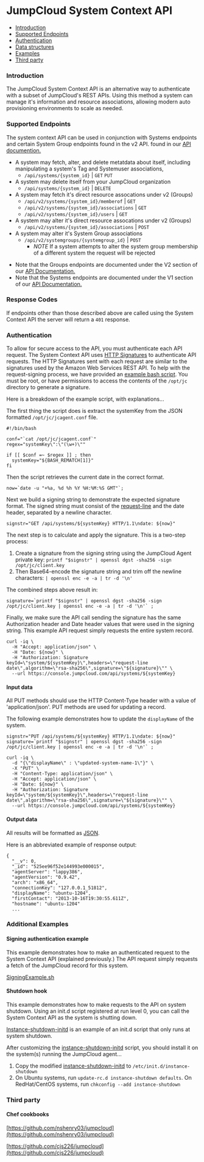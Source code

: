 JumpCloud System Context API
================

* [Introduction](#introduction)
* [Supported Endpoints](#endpoints)
* [Authentication](#authentication)
* [Data structures](#data-structures)
* [Examples](#additional-examples)
* [Third party](#third-party)

### Introduction

The JumpCloud System Context API is an alternative way to authenticate with a subset of JumpCloud's REST APIs. Using this method a system can manage it's information and resource associations, allowing modern auto provisioning environments to scale as needed.

### Supported Endpoints 

The system context API can be used in conjunction with Systems endpoints and certain System Group endpoints found in the v2 API. found in our [API documention.](https://docs.jumpcloud.com/)

- A system may fetch, alter, and delete metatdata about itself, including manipulating a system's Tag and Systemuser associations, 
  - `/api/systems/{system_id}` | `GET` `PUT`
- A system may delete itself from your JumpCloud organization
  - `/api/systems/{system_id}` | `DELETE`
- A system may fetch it's direct resource assocations under v2 (Groups)
  - `/api/v2/systems/{system_id}/memberof` | `GET`
  - `/api/v2/systems/{system_id}/associations` | `GET`
  - `/api/v2/systems/{system_id}/users` | `GET`
- A system may alter it's direct resource assocations under v2 (Groups)
  - `/api/v2/systems/{system_id}/associations` | `POST`
- A system may alter it's System Group associations
  - `/api/v2/systemgroups/{systemgroup_id}` | `POST`
    - _NOTE_ If a system attempts to alter the system group membership of a different system the request will be rejected

* Note that the Groups endpoints are documented under the V2 section of our 
[API Documentation.](https://docs.jumpcloud.com/2.0/groups) 
* Note that the Systems endpoints are documented under the V1 section of our [API Documentation.](https://docs.jumpcloud.com/1.0/systems)

### Response Codes

If endpoints other than those described above are called using the System Context API the server will return a `401` response.

### Authentication

To allow for secure access to the API, you must authenticate each API request.
The System Context API uses [HTTP Signatures](http://tools.ietf.org/html/draft-cavage-http-signatures-00) to authenticate API requests. 
The HTTP Signatures sent with each request are similar to the signatures used by the Amazon Web Services REST API.
To help with the request-signing process, we have provided an [example bash script](/examples/shell/SigningExample.sh). You must be root, or have permissions to access the contents of the `/opt/jc` directory to generate a signature.


Here is a breakdown of the example script, with explanations...

The first thing the script does is extract the systemKey from the JSON formatted `/opt/jc/jcagent.conf` file.

```
#!/bin/bash

conf="`cat /opt/jc/jcagent.conf`"
regex="systemKey\":\"(\w+)\""

if [[ $conf =~ $regex ]] ; then
  systemKey="${BASH_REMATCH[1]}"
fi
```

Then the script retrieves the current date in the correct format.

```
now=`date -u "+%a, %d %h %Y %H:%M:%S GMT"`;
```

Next we build a signing string to demonstrate the expected signature format. The signed string must consist of the [request-line](http://tools.ietf.org/html/rfc2616#page-35) and the date header, separated by a newline character.

```
signstr="GET /api/systems/${systemKey} HTTP/1.1\ndate: ${now}"
```

The next step is to calculate and apply the signature. This is a two-step process:

1. Create a signature from the signing string using the JumpCloud Agent private key: ``printf "$signstr" | openssl dgst -sha256 -sign /opt/jc/client.key``
1. Then Base64-encode the signature string and trim off the newline characters: ``| openssl enc -e -a | tr -d '\n'``

The combined steps above result in:

```
signature=`printf "$signstr" | openssl dgst -sha256 -sign /opt/jc/client.key | openssl enc -e -a | tr -d '\n'` ;
```

Finally, we make sure the API call sending the signature has the same Authorization header and Date header values that were used in the signing string.
This example API request simply requests the entire system record.

```
curl -iq \
  -H "Accept: application/json" \
  -H "Date: ${now}" \
  -H "Authorization: Signature keyId=\"system/${systemKey}\",headers=\"request-line date\",algorithm=\"rsa-sha256\",signature=\"${signature}\"" \
  --url https://console.jumpcloud.com/api/systems/${systemKey}
```

#### Input data

All PUT methods should use the HTTP Content-Type header with a value of 'application/json'. PUT methods are used for updating a record.

The following example demonstrates how to update the `displayName` of the system.

```
signstr="PUT /api/systems/${systemKey} HTTP/1.1\ndate: ${now}"
signature=`printf "$signstr" | openssl dgst -sha256 -sign /opt/jc/client.key | openssl enc -e -a | tr -d '\n'` ;

curl -iq \
  -d "{\"displayName\" : \"updated-system-name-1\"}" \
  -X "PUT" \
  -H "Content-Type: application/json" \
  -H "Accept: application/json" \
  -H "Date: ${now}" \
  -H "Authorization: Signature keyId=\"system/${systemKey}\",headers=\"request-line date\",algorithm=\"rsa-sha256\",signature=\"${signature}\"" \
  --url https://console.jumpcloud.com/api/systems/${systemKey}
```


#### Output data

All results will be formatted as [JSON](www.json.org).

Here is an abbreviated example of response output:

```
{
  "__v": 0,
  "_id": "525ee96f52e144993e000015",
  "agentServer": "lappy386",
  "agentVersion": "0.9.42",
  "arch": "x86_64",
  "connectionKey": "127.0.0.1_51812",
  "displayName": "ubuntu-1204",
  "firstContact": "2013-10-16T19:30:55.611Z",
  "hostname": "ubuntu-1204" 
  ...
```


### Additional Examples

#### Signing authentication example

This example demonstrates how to make an authenticated request to the System Context API (explained previously.)
The API request simply requests a fetch of the JumpCloud record for this system.

[SigningExample.sh](/examples/shell/SigningExample.sh)


#### Shutdown hook 

This example demonstrates how to make requests to the API on system shutdown.
Using an init.d script registered at run level 0, you can call the System Context API as the system is shutting down.

[Instance-shutdown-initd](/examples/instance-shutdown-initd) is an example of an init.d script that only runs at system shutdown.

After customizing the [instance-shutdown-initd](/examples/instance-shutdown-initd) script, you should install it on the system(s) running the JumpCloud agent...

1. Copy the modified [instance-shutdown-initd](/examples/instance-shutdown-initd) to `/etc/init.d/instance-shutdown`
2. On Ubuntu systems, run `update-rc.d instance-shutdown defaults`. On RedHat/CentOS systems, run `chkconfig --add instance-shutdown`


### Third party

#### Chef cookbooks

[https://github.com/nshenry03/jumpcloud](https://github.com/nshenry03/jumpcloud)

[https://github.com/cjs226/jumpcloud](https://github.com/cjs226/jumpcloud)




